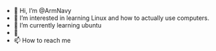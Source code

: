 - 👋 Hi, I’m @ArmNavy
- 👀 I’m interested in learning Linux and how to actually use computers.
- 🌱 I’m currently learning ubuntu
- 💞️
- 📫 How to reach me

<!---
ArmNavy/ArmNavy is a ✨ special ✨ repository because its `README.md` (this file) appears on your GitHub profile.
You can click the Preview link to take a look at your changes.
--->
